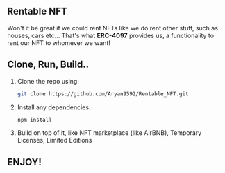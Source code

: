 ## Rentable NFT

Won't it be great if we could rent NFTs like we do rent other stuff, such as houses, cars etc...
That's what **ERC-4097** provides us, a functionality to rent our NFT to whomever we want!

## Clone, Run, Build..

1. Clone the repo using:
   ```bash
   git clone https://github.com/Aryan9592/Rentable_NFT.git
   ```

2. Install any dependencies:
   ```bash
   npm install
   ```

3. Build on top of it, like NFT marketplace (like AirBNB), Temporary Licenses, Limited Editions

## ENJOY!

